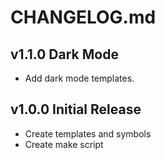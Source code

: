 # CHANGELOG.md

## v1.1.0 Dark Mode

- Add dark mode templates.

## v1.0.0 Initial Release

- Create templates and symbols
- Create make script



